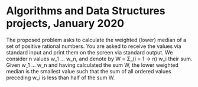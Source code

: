 # Algorithms and Data Structures projects, January 2020
The proposed problem asks to calculate the weighted (lower) median of a set of positive rational numbers. You are asked to receive the values via standard input and print them on the screen via standard output.
We consider n values w_1 ... w_n, and denote by W = Σ_(i = 1 -> n) w_i their sum.
Given w_1 ... w_n and having calculated the sum W, the lower weighted median is the smallest value such that the sum of all ordered values preceding w_i is less than half of the sum W.
